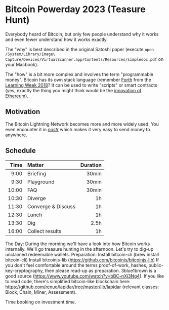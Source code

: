 # Bitcoin Powerday 2023 (Teasure Hunt)

Everybody heard of Bitcoin,
but only few people understand why it works
and even fewer understand how it works exactly.

The "why" is best described in the original Satoshi paper
(execute `open /System/Library/Image\ Capture/Devices/VirtualScanner.app/Contents/Resources/simpledoc.pdf` on your Macbook).

The "how" is a bit more complex and involves the term "programmable money".
Bitcoin has its own stack language (remember [Forth](https://skilldrick.github.io/easyforth/)
from the [Learning Week 2018](https://docs.google.com/presentation/d/1cbnBvq3aTNqF0G6TLURtrfP20-L-in0p-7Oaq-_F3-k/edit#slide=id.g44204a8dda_0_0)?
It can be used to write "scripts" or smart contracts
(yes, exactly the thing you might think would be the [innovation of Ethereum](https://ethereum.org/en/developers/docs/smart-contracts/)).

## Motivation

The Bitcoin Lightning Network becomes more and more widely used.
You even encounter it in [_nostr_](https://github.com/nostr-protocol/nips/blob/master/57.md) which
makes it very easy to send money to anywhere.

## Schedule

|  Time | Matter                   | Duration |
| ----: | :----------------------- | -------: |
|  9:00 | Briefing                 |    30min |
|  9:30 | Playground               |    30min |
| 10:00 | FAQ                      |    30min |
| 10:30 | Diverge                  |       1h |
| 11:30 | Converge & Discuss       |       1h |
| 12:30 | Lunch                    |       1h |
| 13:30 | Dig                      |     2.5h |
| 16:00 | Collect results          |       1h |


The Day:
During the morning we'll have a look into how Bitcoin works internally.
We'll go treasure hunting in the afternoon. Let's try to dig-up unclaimed redeemable wallets.
Preparation:
Install bitcoin-cli (brew install bitcoin-cli)
Install bitcoinjs-lib (https://github.com/bitcoinjs/bitcoinjs-lib)
If you don't feel comfortable around the terms proof-of-work, hashes, public-key-cryptography, then please read-up as preparation. 3blue1brown is a good source (https://www.youtube.com/watch?v=bBC-nXj3Ng4). If you like to read code, there's simplified bitcoin-like blockchain here: https://github.com/renuo/lapidar/tree/master/lib/lapidar (relevant classes: Block, Chain, Miner, Assessment).

Time booking on investment time.

